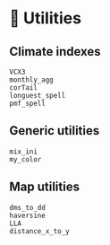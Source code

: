 # 🧰 Utilities

## Climate indexes

```@docs
VCX3
monthly_agg
corTail
longuest_spell
pmf_spell
```

## Generic utilities

```@docs
mix_ini
my_color
```

## Map utilities

```@docs
dms_to_dd
haversine
LLA
distance_x_to_y
```

